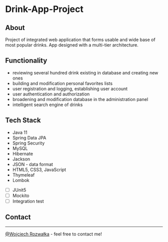 # Drink-App-Project

## About

Project of integrated web application that forms usable and wide base of most popular drinks. App designed with a
multi-tier architecture.

## Functionality

- reviewing several hundred drink existing in database and creating new ones
- building and modification personal favorites lists
- user registration and logging, establishing user account
- user authentication and authorization
- broadening and modification database in the administration panel
- intelligent search engine of drinks

## Tech Stack

- Java 11
- Spring Data JPA
- Spring Security
- MySQL
- Hibernate
- Jackson
- JSON - data format
- HTML5, CSS3, JavaScript
- Thymeleaf
- Lombok
- [ ] JUnit5
- [ ] Mockito
- [ ] Integration test

## Contact
---
[@Wojciech Rozwałka](https://www.linkedin.com/in/wojciech-rozwalka/) - feel free to contact me!
